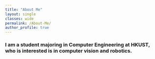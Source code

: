 ```yaml
---
title: "About Me"
layout: single
classes: wide
permalink: /About-Me/
author_profile: true
---
```


### I am a student majoring in Computer Engineering at HKUST, who is interested is in computer vision and robotics.
